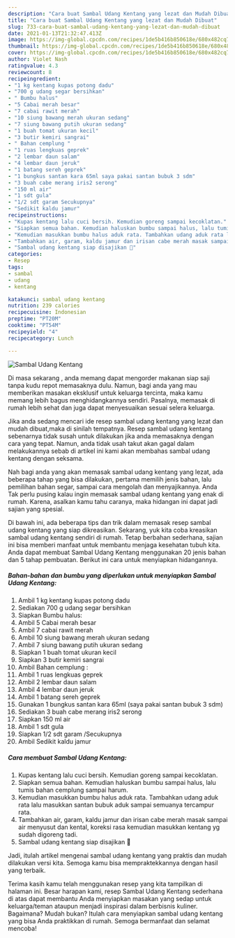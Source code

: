 ```yaml
---
description: "Cara buat Sambal Udang Kentang yang lezat dan Mudah Dibuat"
title: "Cara buat Sambal Udang Kentang yang lezat dan Mudah Dibuat"
slug: 733-cara-buat-sambal-udang-kentang-yang-lezat-dan-mudah-dibuat
date: 2021-01-13T21:32:47.413Z
image: https://img-global.cpcdn.com/recipes/1de5b416b850618e/680x482cq70/sambal-udang-kentang-foto-resep-utama.jpg
thumbnail: https://img-global.cpcdn.com/recipes/1de5b416b850618e/680x482cq70/sambal-udang-kentang-foto-resep-utama.jpg
cover: https://img-global.cpcdn.com/recipes/1de5b416b850618e/680x482cq70/sambal-udang-kentang-foto-resep-utama.jpg
author: Violet Nash
ratingvalue: 4.3
reviewcount: 8
recipeingredient:
- "1 kg kentang kupas potong dadu"
- "700 g udang segar bersihkan"
- " Bumbu halus"
- "5 Cabai merah besar"
- "7 cabai rawit merah"
- "10 siung bawang merah ukuran sedang"
- "7 siung bawang putih ukuran sedang"
- "1 buah tomat ukuran kecil"
- "3 butir kemiri sangrai"
- " Bahan cemplung "
- "1 ruas lengkuas geprek"
- "2 lembar daun salam"
- "4 lembar daun jeruk"
- "1 batang sereh geprek"
- "1 bungkus santan kara 65ml saya pakai santan bubuk 3 sdm"
- "3 buah cabe merang iris2 serong"
- "150 ml air"
- "1 sdt gula"
- "1/2 sdt garam Secukupnya"
- "Sedikit kaldu jamur"
recipeinstructions:
- "Kupas kentang lalu cuci bersih. Kemudian goreng sampai kecoklatan."
- "Siapkan semua bahan. Kemudian haluskan bumbu sampai halus, lalu tumis bahan cemplung sampai harum."
- "Kemudian masukkan bumbu halus aduk rata. Tambahkan udang aduk rata lalu masukkan santan bubuk aduk sampai semuanya tercampur rata."
- "Tambahkan air, garam, kaldu jamur dan irisan cabe merah masak sampai air menyusut dan kental, koreksi rasa kemudian masukkan kentang yg sudah digoreng tadi."
- "Sambal udang kentang siap disajikan 🥰"
categories:
- Resep
tags:
- sambal
- udang
- kentang

katakunci: sambal udang kentang 
nutrition: 239 calories
recipecuisine: Indonesian
preptime: "PT20M"
cooktime: "PT54M"
recipeyield: "4"
recipecategory: Lunch

---
```



![Sambal Udang Kentang](https://img-global.cpcdn.com/recipes/1de5b416b850618e/680x482cq70/sambal-udang-kentang-foto-resep-utama.jpg)

Di masa  sekarang , anda memang dapat mengorder makanan siap saji tanpa kudu repot memasaknya dulu. Namun, bagi anda yang mau memberikan masakan eksklusif untuk keluarga tercinta, maka kamu memang lebih bagus menghidangkannya sendiri. Pasalnya, memasak di rumah lebih sehat dan juga dapat menyesuaikan sesuai selera keluarga.

Jika anda sedang mencari ide resep sambal udang kentang yang lezat dan mudah dibuat,maka di sinilah tempatnya. Resep sambal udang kentang  sebenarnya tidak susah untuk dilakukan jika anda memasaknya dengan cara yang tepat. Namun, anda tidak usah takut akan gagal dalam melakukannya 
sebab di artikel ini kami akan membahas sambal udang kentang dengan seksama.  



Nah bagi anda yang akan memasak sambal udang kentang yang lezat, ada beberapa tahap yang bisa dilakukan, pertama memilih jenis bahan, lalu pemilihan bahan segar, sampai cara mengolah dan menyajikannya. Anda Tak perlu pusing kalau ingin memasak sambal udang kentang yang enak di rumah. Karena, asalkan kamu  tahu caranya, maka hidangan ini dapat jadi sajian yang spesial.

Di bawah ini, ada beberapa tips dan trik dalam memasak resep sambal udang kentang yang siap dikreasikan. Sekarang, yuk kita coba kreasikan sambal udang kentang sendiri di rumah. Tetap berbahan sederhana, sajian ini bisa memberi manfaat untuk membantu menjaga kesehatan tubuh kita. Anda dapat membuat Sambal Udang Kentang menggunakan 20 jenis bahan dan 5 tahap pembuatan. Berikut ini cara untuk menyiapkan hidangannya.

<!--inarticleads1-->

##### Bahan-bahan dan bumbu yang diperlukan untuk menyiapkan Sambal Udang Kentang:

1. Ambil 1 kg kentang kupas potong dadu
1. Sediakan 700 g udang segar bersihkan
1. Siapkan  Bumbu halus:
1. Ambil 5 Cabai merah besar
1. Ambil 7 cabai rawit merah
1. Ambil 10 siung bawang merah ukuran sedang
1. Ambil 7 siung bawang putih ukuran sedang
1. Siapkan 1 buah tomat ukuran kecil
1. Siapkan 3 butir kemiri sangrai
1. Ambil  Bahan cemplung :
1. Ambil 1 ruas lengkuas geprek
1. Ambil 2 lembar daun salam
1. Ambil 4 lembar daun jeruk
1. Ambil 1 batang sereh geprek
1. Gunakan 1 bungkus santan kara 65ml (saya pakai santan bubuk 3 sdm)
1. Sediakan 3 buah cabe merang iris2 serong
1. Siapkan 150 ml air
1. Ambil 1 sdt gula
1. Siapkan 1/2 sdt garam /Secukupnya
1. Ambil Sedikit kaldu jamur




<!--inarticleads2-->

##### Cara membuat Sambal Udang Kentang:

1. Kupas kentang lalu cuci bersih. Kemudian goreng sampai kecoklatan.
1. Siapkan semua bahan. Kemudian haluskan bumbu sampai halus, lalu tumis bahan cemplung sampai harum.
1. Kemudian masukkan bumbu halus aduk rata. Tambahkan udang aduk rata lalu masukkan santan bubuk aduk sampai semuanya tercampur rata.
1. Tambahkan air, garam, kaldu jamur dan irisan cabe merah masak sampai air menyusut dan kental, koreksi rasa kemudian masukkan kentang yg sudah digoreng tadi.
1. Sambal udang kentang siap disajikan 🥰




Jadi, itulah artikel mengenai  sambal udang kentang  yang praktis dan mudah dilakukan versi kita. Semoga kamu bisa mempraktekkannya dengan hasil yang terbaik. 

Terima kasih kamu telah menggunakan resep yang kita tampilkan di halaman ini. Besar harapan kami, resep  Sambal Udang Kentang sederhana di atas dapat membantu Anda menyiapkan masakan yang sedap untuk keluarga/teman ataupun menjadi inspirasi dalam berbisnis kuliner. Bagaimana? Mudah bukan? Itulah cara menyiapkan sambal udang kentang yang bisa Anda praktikkan di rumah. Semoga bermanfaat dan selamat mencoba!

